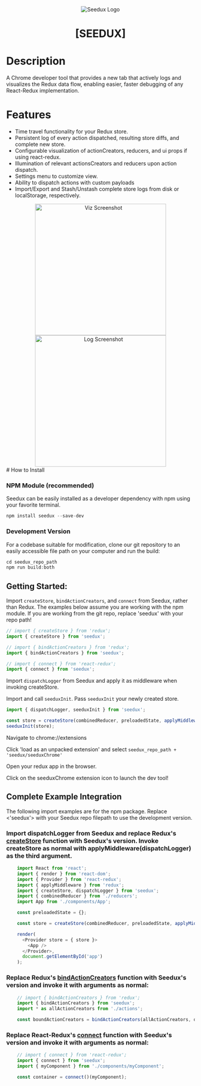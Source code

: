 <div align='center'>
  <img src='http://www.seedux.net/duck' alt='Seedux Logo'>
  <h1 text-align='center'> [SEEDUX] </h1>
</div>

# Description
A Chrome developer tool that provides a new tab that actively logs and visualizes the Redux data flow, enabling easier, faster debugging of any React-Redux implementation.

# Features
- Time travel functionality for your Redux store.
- Persistent log of every action dispatched, resulting store diffs, and complete new store.
- Configurable visualization of actionCreators, reducers, and ui props if using react-redux.
- Illumination of relevant actionsCreators and reducers upon action dispatch.
- Settings menu to customize view.
- Ability to dispatch actions with custom payloads
- Import/Export and Stash/Unstash complete store logs from disk or localStorage, respectively.

<div align='center'>
  <img src='http://www.seedux.net/screen1' style="width: 25em; display: inline" alt='Viz Screenshot'>
  <img src='http://www.seedux.net/screen2' style="width: 25em; display: inline" alt='Log Screenshot'>
</div>
# How to Install

### NPM Module (recommended)

Seedux can be easily installed as a developer dependency with npm using your favorite terminal.

```javascript
npm install seedux --save-dev
```

### Development Version

For a codebase suitable for modification, clone our git repository to an easily accessible file path on your computer and run the build:

```javascript
cd seedux_repo_path
npm run build:both
```

## Getting Started:

Import `createStore`, `bindActionCreators`, and `connect` from Seedux, rather than Redux. The examples below assume you are working with the npm module. If you are working from the git repo, replace 'seedux' with your repo path!

```javascript
// import { createStore } from 'redux';
import { createStore } from 'seedux';
```

```javascript
// import { bindActionCreators } from 'redux';
import { bindActionCreators } from 'seedux';
```

```javascript
// import { connect } from 'react-redux';
import { connect } from 'seedux';
```

Import `dispatchLogger` from Seedux and apply it as middleware when invoking createStore.

Import and call `seeduxInit`. Pass `seeduxInit` your newly created store.

```javascript
import { dispatchLogger, seeduxInit } from 'seedux';

const store = createStore(combinedReducer, preloadedState, applyMiddleware(dispatchLogger));
seeduxInit(store);
```

Navigate to chrome://extensions

Click 'load as an unpacked extension' and select ```seedux_repo_path + 'seedux/seeduxChrome'```

Open your redux app in the browser.

Click on the seeduxChrome extension icon to launch the dev tool!

## Complete Example Integration

The following import examples are for the npm package. Replace <'seedux'> with your Seedux repo filepath to use the development version.

### Import dispatchLogger from Seedux and replace Redux's <a href='http://redux.js.org/docs/api/createStore.html'>createStore</a> function with Seedux's version. Invoke createStore as normal with applyMiddleware(dispatchLogger) as the third argument.

```javascript
    import React from 'react';
    import { render } from 'react-dom';
    import { Provider } from 'react-redux';
    import { applyMiddleware } from 'redux';
    import { createStore, dispatchLogger } from 'seedux';
    import { combinedReducer } from './reducers';
    import App from './components/App';

    const preloadedState = {};

    const store = createStore(combinedReducer, preloadedState, applyMiddleware(dispatchLogger));

    render(
      <Provider store = { store }>
        <App />
      </Provider>,
      document.getElementById('app')
    );
```

### Replace Redux's <a href='http://redux.js.org/docs/api/bindActionCreators.html'>bindActionCreators</a> function with Seedux's version and invoke it with arguments as normal:

```javascript
    // import { bindActionCreators } from 'redux';
    import { bindActionCreators } from 'seedux';
    import * as allActionCreators from './actions';

    const boundActionCreators = bindActionCreators(allActionCreators, dispatch);
```

### Replace React-Redux's <a href='https://github.com/reactjs/react-redux/blob/master/docs/api.md#connectmapstatetoprops-mapdispatchtoprops-mergeprops-options'>connect</a> function with Seedux's version and invoke it with arguments as normal:

```javascript
    // import { connect } from 'react-redux';
    import { connect } from 'seedux';
    import { myComponent } from './components/myComponent';

    const container = connect()(myComponent);
```

